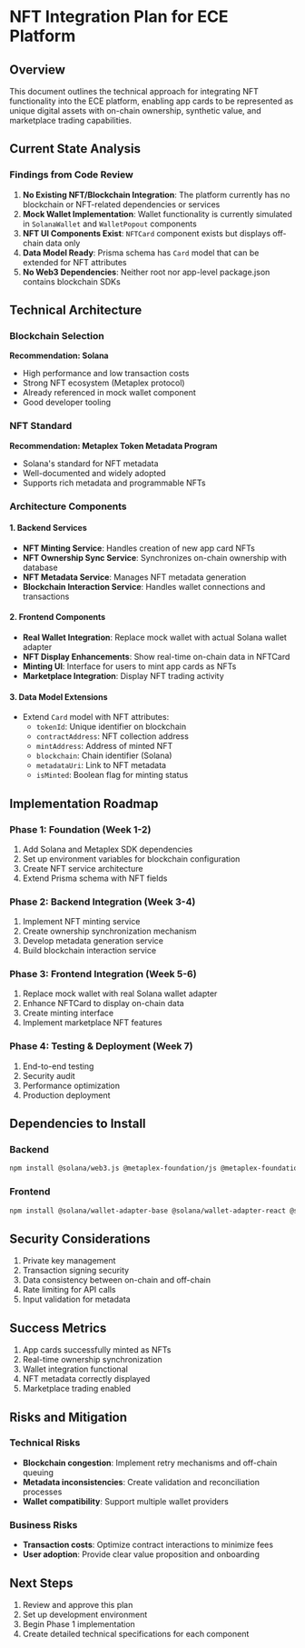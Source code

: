 # NFT Integration Plan for ECE Platform

## Overview
This document outlines the technical approach for integrating NFT functionality into the ECE platform, enabling app cards to be represented as unique digital assets with on-chain ownership, synthetic value, and marketplace trading capabilities.

## Current State Analysis

### Findings from Code Review
1. **No Existing NFT/Blockchain Integration**: The platform currently has no blockchain or NFT-related dependencies or services
2. **Mock Wallet Implementation**: Wallet functionality is currently simulated in `SolanaWallet` and `WalletPopout` components
3. **NFT UI Components Exist**: `NFTCard` component exists but displays off-chain data only
4. **Data Model Ready**: Prisma schema has `Card` model that can be extended for NFT attributes
5. **No Web3 Dependencies**: Neither root nor app-level package.json contains blockchain SDKs

## Technical Architecture

### Blockchain Selection
**Recommendation: Solana**
- High performance and low transaction costs
- Strong NFT ecosystem (Metaplex protocol)
- Already referenced in mock wallet component
- Good developer tooling

### NFT Standard
**Recommendation: Metaplex Token Metadata Program**
- Solana's standard for NFT metadata
- Well-documented and widely adopted
- Supports rich metadata and programmable NFTs

### Architecture Components

#### 1. Backend Services
- **NFT Minting Service**: Handles creation of new app card NFTs
- **NFT Ownership Sync Service**: Synchronizes on-chain ownership with database
- **NFT Metadata Service**: Manages NFT metadata generation
- **Blockchain Interaction Service**: Handles wallet connections and transactions

#### 2. Frontend Components
- **Real Wallet Integration**: Replace mock wallet with actual Solana wallet adapter
- **NFT Display Enhancements**: Show real-time on-chain data in NFTCard
- **Minting UI**: Interface for users to mint app cards as NFTs
- **Marketplace Integration**: Display NFT trading activity

#### 3. Data Model Extensions
- Extend `Card` model with NFT attributes:
  - `tokenId`: Unique identifier on blockchain
  - `contractAddress`: NFT collection address
  - `mintAddress`: Address of minted NFT
  - `blockchain`: Chain identifier (Solana)
  - `metadataUri`: Link to NFT metadata
  - `isMinted`: Boolean flag for minting status

## Implementation Roadmap

### Phase 1: Foundation (Week 1-2)
1. Add Solana and Metaplex SDK dependencies
2. Set up environment variables for blockchain configuration
3. Create NFT service architecture
4. Extend Prisma schema with NFT fields

### Phase 2: Backend Integration (Week 3-4)
1. Implement NFT minting service
2. Create ownership synchronization mechanism
3. Develop metadata generation service
4. Build blockchain interaction service

### Phase 3: Frontend Integration (Week 5-6)
1. Replace mock wallet with real Solana wallet adapter
2. Enhance NFTCard to display on-chain data
3. Create minting interface
4. Implement marketplace NFT features

### Phase 4: Testing & Deployment (Week 7)
1. End-to-end testing
2. Security audit
3. Performance optimization
4. Production deployment

## Dependencies to Install

### Backend
```bash
npm install @solana/web3.js @metaplex-foundation/js @metaplex-foundation/mpl-token-metadata
```

### Frontend
```bash
npm install @solana/wallet-adapter-base @solana/wallet-adapter-react @solana/wallet-adapter-wallets
```

## Security Considerations
1. Private key management
2. Transaction signing security
3. Data consistency between on-chain and off-chain
4. Rate limiting for API calls
5. Input validation for metadata

## Success Metrics
1. App cards successfully minted as NFTs
2. Real-time ownership synchronization
3. Wallet integration functional
4. NFT metadata correctly displayed
5. Marketplace trading enabled

## Risks and Mitigation

### Technical Risks
- **Blockchain congestion**: Implement retry mechanisms and off-chain queuing
- **Metadata inconsistencies**: Create validation and reconciliation processes
- **Wallet compatibility**: Support multiple wallet providers

### Business Risks
- **Transaction costs**: Optimize contract interactions to minimize fees
- **User adoption**: Provide clear value proposition and onboarding

## Next Steps
1. Review and approve this plan
2. Set up development environment
3. Begin Phase 1 implementation
4. Create detailed technical specifications for each component
